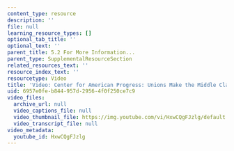 ```yaml
---
content_type: resource
description: ''
file: null
learning_resource_types: []
optional_tab_title: ''
optional_text: ''
parent_title: 5.2 For More Information...
parent_type: SupplementalResourceSection
related_resources_text: ''
resource_index_text: ''
resourcetype: Video
title: 'Video: Center for American Progress: Unions Make the Middle Class'
uid: 6957e0fe-b844-957d-2956-4f0f250ce7c9
video_files:
  archive_url: null
  video_captions_file: null
  video_thumbnail_file: https://img.youtube.com/vi/HxwCQgFJzlg/default.jpg
  video_transcript_file: null
video_metadata:
  youtube_id: HxwCQgFJzlg
---
```

